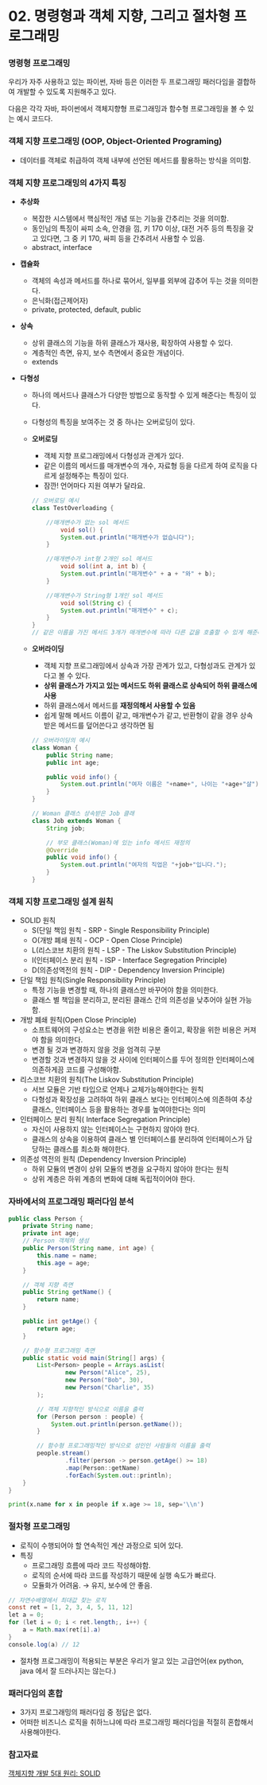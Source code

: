 # 02. 명령형과 객체 지향, 그리고 절차형 프로그래밍

### 명령형 프로그래밍

우리가 자주 사용하고 있는 파이썬, 자바 등은 이러한 두 프로그래밍 패러다임을 결합하여 개발할 수 있도록 지원해주고 있다.

다음은 각각 자바, 파이썬에서 객체지향형 프로그래밍과 함수형 프로그래밍을 볼 수 있는 예시 코드다.

### 객체 지향 프로그래밍 (OOP, Object-Oriented Programing)

- 데이터를 객체로 취급하여 객체 내부에 선언된 메서드를 활용하는 방식을 의미함.

### 객체 지향 프로그래밍의 4가지 특징

- **추상화**
  
  - 복잡한 시스템에서 핵심적인 개념 또는 기능을 간추리는 것을 의미함.
  - 동인님의 특징이 싸피 소속, 안경을 낌, 키 170 이상, 대전 거주 등의 특징을 갖고 있다면, 그 중 키 170, 싸피 등을 간추려서 사용할 수 있음.
  - abstract, interface

- **캡슐화**
  
  - 객체의 속성과 메서드를 하나로 묶어서, 일부를 외부에 감추어 두는 것을 의미한다.
  - 은닉화(접근제어자)
  - private, protected, default, public

- **상속**
  
  - 상위 클래스의 기능을 하위 클래스가 재사용, 확장하여 사용할 수 있다.
  - 계층적인 측면, 유지, 보수 측면에서 중요한 개념이다.
  - extends

- **다형성**
  
  - 하나의 메서드나 클래스가 다양한 방법으로 동작할 수 있게 해준다는 특징이 있다.
  
  - 다형성의 특징을 보여주는 것 중 하나는 오버로딩이 있다.
  
  - **오버로딩**
    
    - 객체 지향 프로그래밍에서 다형성과 관계가 있다.
    - 같은 이름의 메서드를 매개변수의 개수, 자료형 등을 다르게 하여 로직을 다르게 설정해주는 특징이 있다.
    - 잠깐! 언어마다 지원 여부가 달라요.
    
    ```java
    // 오버로딩 예시
    class TestOverloading {
    
        //매개변수가 없는 sol 메서드
            void sol() {
            System.out.println("매개변수가 없습니다");
        }
    
        //매개변수가 int형 2개인 sol 메서드
            void sol(int a, int b) {
            System.out.println("매개변수" + a + "와" + b);
        }
    
        //매개변수가 String형 1개인 sol 메서드
            void sol(String c) {
            System.out.println("매개변수" + c);
        }
    }
    // 같은 이름을 가진 메서드 3개가 매개변수에 따라 다른 값을 호출할 수 있게 해준다.
    ```
  
  - **오버라이딩**
    
    - 객체 지향 프로그래밍에서 상속과 가장 관계가 있고, 다형성과도 관계가 있다고 볼 수 있다.
    - **상위 클래스가 가지고 있는 메서드도 하위 클래스로 상속되어 하위 클래스에 사용**
    - 하위 클래스에서 메서드를 **재정의해서 사용할 수 있음**
    - 쉽게 말해 메서드 이름이 같고, 매개변수가 같고, 반환형이 같을 경우 상속받은 메서드를 덮어쓴다고 생각하면 됨
    
    ```java
    // 오버라이딩의 예시
    class Woman {
        public String name;
        public int age;
    
        public void info() {
            System.out.println("여자 이름은 "+name+", 나이는 "+age+"살");
        }
    }
    
    // Woman 클래스 상속받은 Job 클래
    class Job extends Woman {
        String job;
    
        // 부모 클래스(Woman)에 있는 info 메서드 재정의
        @Override
        public void info() {
            System.out.println("여자의 직업은 "+job+"입니다.");
        }
    }
    ```

### 객체 지향 프로그래밍 설계 원칙

- SOLID 원칙
  - S(단일 책임 원칙 - SRP - Single Responsibility Principle)
  - O(개방 폐쇄 원칙 - OCP - Open Close Principle)
  - L(리스코브 치환의 원칙 - LSP - The Liskov Substitution Principle)
  - I(인터페이스 분리 원칙 - ISP - Interface Segregation Principle)
  - D(의존성역전의 원칙 - DIP - Dependency Inversion Principle)
- 단일 책임 원칙(Single Responsibility Principle)
  - 특정 기능을 변경할 때, 하나의 클래스만 바꾸어야 함을 의미한다.
  - 클래스 별 책임을 분리하고, 분리된 클래스 간의 의존성을 낮추어야 실현 가능함.
- 개방 폐쇄 원칙(Open Close Principle)
  - 소프트웨어의 구성요소는 변경을 위한 비용은 줄이고, 확장을 위한 비용은 커져야 함을 의미한다.
  - 변경 될 것과 변경하지 않을 것을 엄격히 구분
  - 변경할 것과 변경하지 않을 것 사이에 인터페이스를 두어 정의한 인터페이스에 의존하게끔 코드를 구성해야함.
- 리스코브 치환의 원칙(The Liskov Substitution Principle)
  - 서브 모듈은 기반 타입으로 언제나 교체가능해야한다는 원칙
  - 다형성과 확장성을 고려하여 하위 클래스 보다는 인터페이스에 의존하여 추상 클래스, 인터페이스 등을 활용하는 경우를 높여야한다는 의미
- 인터페이스 분리 원칙( Interface Segregation Principle)
  - 자신이 사용하지 않는 인터페이스는 구현하지 않아야 한다.
  - 클래스의 상속을 이용하여 클래스 별 인터페이스를 분리하여 인터페이스가 담당하는 클래스를 최소화 해야한다.
- 의존성 역전의 원칙 (Dependency Inversion Principle)
  - 하위 모듈의 변경이 상위 모듈의 변경을 요구하지 않아야 한다는 원칙
  - 상위 계층은 하위 계층의 변화에 대해 독립적이어야 한다.

### 자바에서의 프로그래밍 패러다임 분석

```java
public class Person {
    private String name;
    private int age;
    // Person 객체의 생성
    public Person(String name, int age) {
        this.name = name;
        this.age = age;
    }

    // 객체 지향 측면
    public String getName() {
        return name;
    }

    public int getAge() {
        return age;
    }

    // 함수형 프로그래밍 측면
    public static void main(String[] args) {
        List<Person> people = Arrays.asList(
                new Person("Alice", 25),
                new Person("Bob", 30),
                new Person("Charlie", 35)
        );

        // 객체 지향적인 방식으로 이름을 출력
        for (Person person : people) {
            System.out.println(person.getName());
        }

        // 함수형 프로그래밍적인 방식으로 성인인 사람들의 이름을 출력
        people.stream()
                .filter(person -> person.getAge() >= 18)
                .map(Person::getName)
                .forEach(System.out::println);
    }
}
```

```python
print(x.name for x in people if x.age >= 18, sep='\\n')
```

### 절차형 프로그래밍

- 로직이 수행되어야 할 연속적인 계산 과정으로 되어 있다.
- 특징
  - 프로그래밍 흐름에 따라 코드 작성해야함.
  - 로직의 순서에 따라 코드를 작성하기 때문에 실행 속도가 빠르다.
  - 모듈화가 어려움. → 유지, 보수에 안 좋음.

```java
// 자연수배열에서 최대값 찾는 로직
const ret = [1, 2, 3, 4, 5, 11, 12]
let a = 0;
for (let i = 0; i < ret.length;, i++) {
    a = Math.max(ret[i].a)
}
console.log(a) // 12
```

- 절차형 프로그래밍이 적용되는 부분은 우리가 알고 있는 고급언어(ex python, java 에서 잘 드러나지는 않는다.)

### 패러다임의 혼합

- 3가지 프로그래밍의 패러다임 중 정답은 없다.
- 어떠한 비즈니스 로직을 취하느냐에 따라 프로그래밍 패러다임을 적절히 혼합해서 사용해야한다.

### 참고자료

[객체지향 개발 5대 원리: SOLID](https://www.nextree.co.kr/p6960/)

